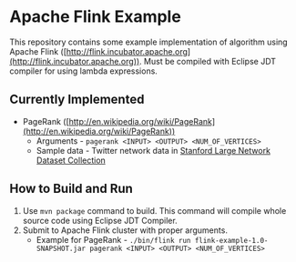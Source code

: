 # Apache Flink Example

This repository contains some example implementation of algorithm using Apache Flink ([http://flink.incubator.apache.org](http://flink.incubator.apache.org)). Must be compiled with Eclipse JDT compiler for using lambda expressions.

## Currently Implemented

* PageRank ([http://en.wikipedia.org/wiki/PageRank](http://en.wikipedia.org/wiki/PageRank))
    * Arguments - `pagerank <INPUT> <OUTPUT> <NUM_OF_VERTICES>`
    * Sample data - Twitter network data in [Stanford Large Network Dataset Collection](http://snap.stanford.edu/data/egonets-Twitter.html)

## How to Build and Run

1. Use `mvn package` command to build. This command will compile whole source code using Eclipse JDT Compiler.
2. Submit to Apache Flink cluster with proper arguments.
    * Example for PageRank - `./bin/flink run flink-example-1.0-SNAPSHOT.jar pagerank <INPUT> <OUTPUT> <NUM_OF_VERTICES>`
